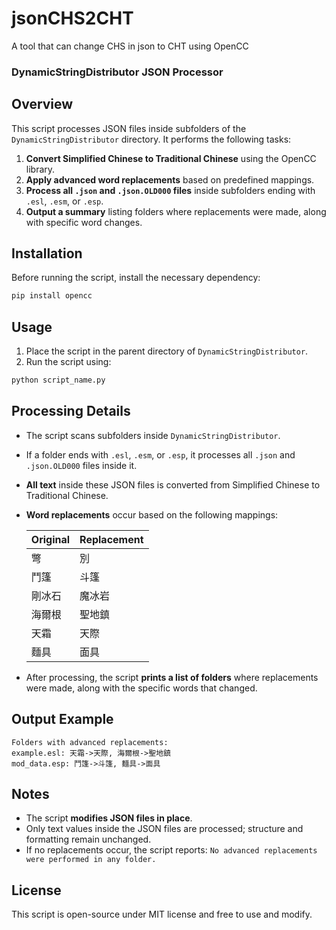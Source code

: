 # jsonCHS2CHT
A tool that can change CHS in json to CHT using OpenCC

### DynamicStringDistributor JSON Processor

## Overview
This script processes JSON files inside subfolders of the `DynamicStringDistributor` directory. It performs the following tasks:

1. **Convert Simplified Chinese to Traditional Chinese** using the OpenCC library.
2. **Apply advanced word replacements** based on predefined mappings.
3. **Process all `.json` and `.json.OLD000` files** inside subfolders ending with `.esl`, `.esm`, or `.esp`.
4. **Output a summary** listing folders where replacements were made, along with specific word changes.

## Installation
Before running the script, install the necessary dependency:

```bash
pip install opencc
```

## Usage
1. Place the script in the parent directory of `DynamicStringDistributor`.
2. Run the script using:

```bash
python script_name.py
```

## Processing Details
- The script scans subfolders inside `DynamicStringDistributor`.
- If a folder ends with `.esl`, `.esm`, or `.esp`, it processes all `.json` and `.json.OLD000` files inside it.
- **All text** inside these JSON files is converted from Simplified Chinese to Traditional Chinese.
- **Word replacements** occur based on the following mappings:

  | Original | Replacement |
  |----------|------------|
  | 彆      | 別         |
  | 鬥篷    | 斗篷       |
  | 剛冰石  | 魔冰岩     |
  | 海爾根  | 聖地鎮     |
  | 天霜    | 天際       |
  | 麵具    | 面具       |

- After processing, the script **prints a list of folders** where replacements were made, along with the specific words that changed.

## Output Example
```
Folders with advanced replacements:
example.esl: 天霜->天際, 海爾根->聖地鎮
mod_data.esp: 鬥篷->斗篷, 麵具->面具
```

## Notes
- The script **modifies JSON files in place**.
- Only text values inside the JSON files are processed; structure and formatting remain unchanged.
- If no replacements occur, the script reports: `No advanced replacements were performed in any folder.`

## License
This script is open-source under MIT license and free to use and modify.

